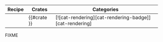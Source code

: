 | Recipe | Crates | Categories |
|--------|--------|------------|
| | {{#crate }} | [![cat-rendering][cat-rendering-badge]][cat-rendering] |

<div class="hidden">
FIXME
</div>
